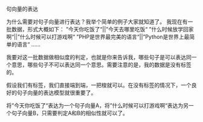句向量的表达

为什么需要对句子向量进行表达？我举个简单的例子大家就知道了。
我现在有一批数据，形式大概如下：
”今天你吃饭了“||”今天去哪里吃饭“
”什么时候放学回家啊“||”什么时候可以打游戏啊“
”PHP是世界最完美的语言“||”Python是世界上最简单的语言“
......

我要对这一批数据做相似度的判定，也就是你来告诉我，哪些句子是可以表达同一个意思，哪些句子不可以表达同一个意思。需要注意的是，我的数据是没有标签的。

假设我们有标签，我们直接端到端，一把梭就可以。在没有标签的情况下，一个良好的句子向量的表达模型就很重要了。

将”今天你吃饭了“表达为一个句子向量A，将”什么时候可以打游戏啊“表达为另一个句子向量B，只需要判定A和B的相似性就可以了。

